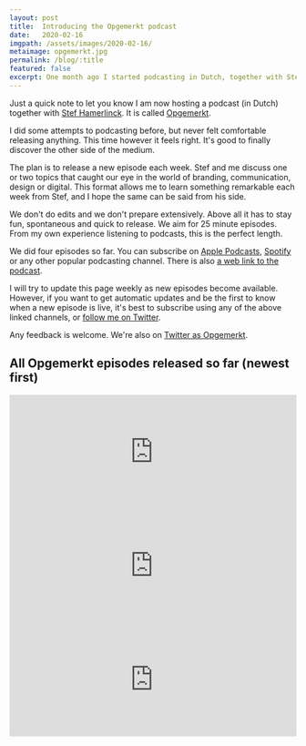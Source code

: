 ```yaml
---
layout: post
title:  Introducing the Opgemerkt podcast
date:   2020-02-16
imgpath: /assets/images/2020-02-16/
metaimage: opgemerkt.jpg
permalink: /blog/:title
featured: false
excerpt: One month ago I started podcasting in Dutch, together with Stef Hamerlinck. The podcast is called Opgemerkt. We do a weekly episode talking branding, design, strategy and digital.
---
```

Just a quick note to let you know I am now hosting a podcast (in Dutch) together with [Stef Hamerlinck](http://stefhamerlinck.be). It is called [Opgemerkt](https://opgemerkt.simplecast.com/).

I did some attempts to podcasting before, but never felt comfortable releasing anything. This time however it feels right. It's good to finally discover the other side of the medium.

The plan is to release a new episode each week. Stef and me discuss one or two topics that caught our eye in the world of branding, communication, design or digital. This format allows me to learn something remarkable each week from Stef, and I hope the same can be said from his side.

We don't do edits and we don't prepare extensively. Above all it has to stay fun, spontaneous and quick to release. We aim for 25 minute episodes. From my own experience listening to podcasts, this is the perfect length.

We did four episodes so far. You can subscribe on [Apple Podcasts](https://podcasts.apple.com/be/podcast/opgemerkt/id1496559514?l=nl&i=1000465229575), [Spotify](https://open.spotify.com/show/5cDsraxmbx7B0B33O1xz5L?si=WipTG2yJQOu0tQIT-v5wxw) or any other popular podcasting channel. There is also [a web link to the podcast](https://opgemerkt.simplecast.com).

I will try to update this page weekly as new episodes become available. However, if you want to get automatic updates and be the first to know when a new episode is live, it's best to subscribe using any of the above linked channels, or [follow me on Twitter](https://twitter.com/bytte).

Any feedback is welcome. We're also on [Twitter as Opgemerkt](https://twitter.com/opgemerktpod).

## All Opgemerkt episodes released so far (newest first)

<iframe height="200px" width="100%" frameborder="no" scrolling="no" seamless src="https://player.simplecast.com/7b976a42-597a-492f-b9f0-ba4e074855cf?dark=false"></iframe>

<iframe height="200px" width="100%" frameborder="no" scrolling="no" seamless src="https://player.simplecast.com/7a2500b5-a320-44b0-904b-4b51d9c89be7?dark=false"></iframe>

<iframe height="200px" width="100%" frameborder="no" scrolling="no" seamless src="https://player.simplecast.com/153b0f17-dacf-428f-a90d-41937c7c9985?dark=false"></iframe>
